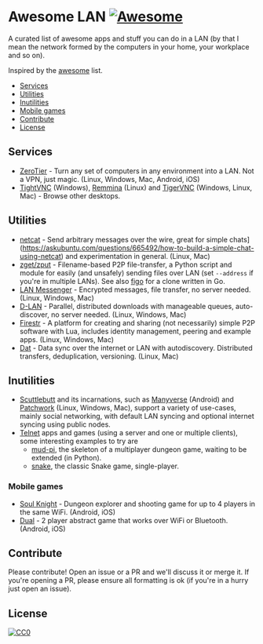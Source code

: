 # Awesome LAN [![Awesome](https://cdn.rawgit.com/sindresorhus/awesome/d7305f38d29fed78fa85652e3a63e154dd8e8829/media/badge.svg)](https://github.com/sindresorhus/awesome)

A curated list of awesome apps and stuff you can do in a LAN (by that I mean the network formed by the computers in your home, your workplace and so on).

Inspired by the [awesome](https://github.com/sindresorhus/awesome) list.

* [Services](#services)
* [Utilities](#utilities)
* [Inutilities](#utilities)
* [Mobile games](#mobile-games)
* [Contribute](#contribute)
* [License](#license)

## Services

* [ZeroTier](https://www.zerotier.com/) - Turn any set of computers in any environment into a LAN. Not a VPN, just magic. (Linux, Windows, Mac, Android, iOS)
* [TightVNC](https://www.tightvnc.com/) (Windows), [Remmina](https://remmina.org/) (Linux) and [TigerVNC](https://tigervnc.org/) (Windows, Linux, Mac) - Browse other desktops.

## Utilities

* [netcat](https://www.binarytides.com/netcat-tutorial-for-beginners/) - Send arbitrary messages over the wire, great for simple chats](https://askubuntu.com/questions/665492/how-to-build-a-simple-chat-using-netcat) and experimentation in general. (Linux, Mac)
* [zget/zput](https://github.com/nils-werner/zget) - Filename-based P2P file-transfer, a Python script and module for easily (and unsafely) sending files over LAN (set `--address` if you're in multiple LANs). See also [figo](https://github.com/rnbdev/figo) for a clone written in Go.
* [LAN Messenger](https://lanmessenger.github.io/) - Encrypted messages, file transfer, no server needed. (Linux, Windows, Mac)
* [D-LAN](http://www.d-lan.net/features.html) - Parallel, distributed downloads with manageable queues, auto-discover, no server needed. (Linux, Windows, Mac)
* [Firestr](https://mempko.com/firestr/firestr.html) - A platform for creating and sharing (not necessarily) simple P2P software with Lua, includes identity management, peering and example apps. (Linux, Windows, Mac)
* [Dat](https://datproject.org/) - Data sync over the internet or LAN with autodiscovery. Distributed transfers, deduplication, versioning. (Linux, Mac)

## Inutilities

* [Scuttlebutt](https://www.scuttlebutt.nz/) and its incarnations, such as [Manyverse](https://manyver.se/) (Android) and [Patchwork](https://github.com/ssbc/patchwork) (Linux, Windows, Mac), support a variety of use-cases, mainly social networking, with default LAN syncing and optional internet syncing using public nodes.
* [Telnet](https://www.telnet.org/htm/applications.htm) apps and games (using a server and one or multiple clients), some interesting examples to try are
  * [mud-pi](https://github.com/Frimkron/mud-pi), the skeleton of a multiplayer dungeon game, waiting to be extended (in Python).
  * [snake](https://github.com/plutov/go-snake-telnet), the classic Snake game, single-player.

### Mobile games

* [Soul Knight](https://play.google.com/store/apps/details?id=com.ChillyRoom.DungeonShooter&showAllReviews=true) - Dungeon explorer and shooting game for up to 4 players in the same WiFi. (Android, iOS)
* [Dual](https://play.google.com/store/apps/details?id=com.Seabaa.Dual) - 2 player abstract game that works over WiFi or Bluetooth. (Android, iOS)

## Contribute
Please contribute! Open an issue or a PR and we'll discuss it or merge it. If you're opening a PR, please ensure all formatting is ok (if you're in a hurry just open an issue).

## License
[![CC0](https://licensebuttons.net/p/zero/1.0/88x31.png)](https://creativecommons.org/publicdomain/zero/1.0/)
